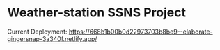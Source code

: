 # Weather-station SSNS Project

Current Deployment:
https://668b1b00b0d22973703b8be9--elaborate-gingersnap-3a340f.netlify.app/
